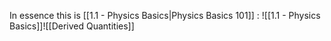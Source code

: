 In essence this is [[1.1 - Physics Basics|Physics Basics 101]] :
![[1.1 - Physics Basics]]![[Derived Quantities]]